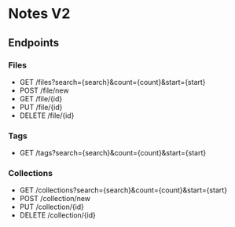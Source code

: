 # Notes V2

## Endpoints

### Files
* GET /files?search={search}&count={count}&start={start}
* POST /file/new
* GET /file/{id}
* PUT /file/{id}
* DELETE /file/{id}

### Tags
* GET /tags?search={search}&count={count}&start={start}

### Collections
* GET /collections?search={search}&count={count}&start={start}
* POST /collection/new
* PUT /collection/{id}
* DELETE /collection/{id}
